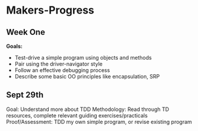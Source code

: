# Makers-Progress
## Week One
**Goals:**

- Test-drive a simple program using objects and methods
- Pair using the driver-navigator style
- Follow an effective debugging process
- Describe some basic OO principles like encapsulation, SRP

## Sept 29th
Goal: Understand more about TDD
Methodology: Read through TD resources, complete relevant guiding exercises/practicals
Proof/Assessment: TDD my own simple program, or revise existing program
